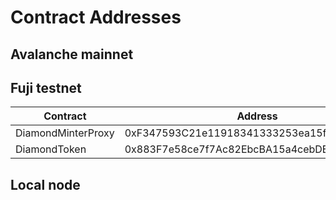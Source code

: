 # Contract Addresses

## Avalanche mainnet

## Fuji testnet

| Contract | Address |
| - | - |
| DiamondMinterProxy | 0xF347593C21e11918341333253ea15f454522e3F0 |
| DiamondToken | 0x883F7e58ce7f7Ac82EbcBA15a4cebDE74dbeDfFE |

## Local node
